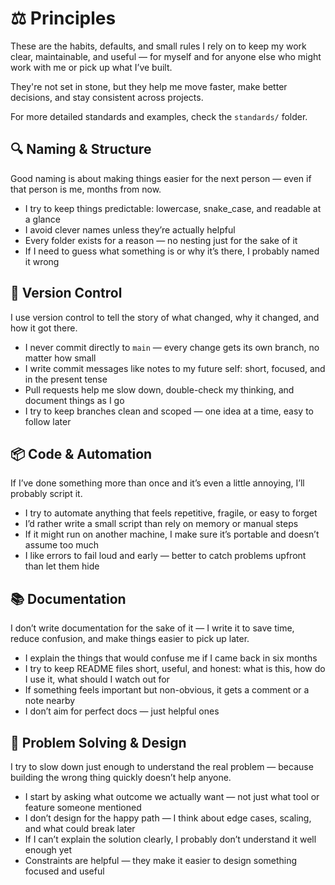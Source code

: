 # ⚖️ Principles

These are the habits, defaults, and small rules I rely on to keep my work clear, maintainable, and useful — for myself and for anyone else who might work with me or pick up what I’ve built.

They're not set in stone, but they help me move faster, make better decisions, and stay consistent across projects.

For more detailed standards and examples, check the `standards/` folder.

## 🔍 Naming & Structure

Good naming is about making things easier for the next person — even if that person is me, months from now.

- I try to keep things predictable: lowercase, snake_case, and readable at a glance
- I avoid clever names unless they’re actually helpful
- Every folder exists for a reason — no nesting just for the sake of it
- If I need to guess what something is or why it’s there, I probably named it wrong

## 💾 Version Control

I use version control to tell the story of what changed, why it changed, and how it got there.

- I never commit directly to `main` — every change gets its own branch, no matter how small
- I write commit messages like notes to my future self: short, focused, and in the present tense
- Pull requests help me slow down, double-check my thinking, and document things as I go
- I try to keep branches clean and scoped — one idea at a time, easy to follow later

## 📦 Code & Automation

If I’ve done something more than once and it’s even a little annoying, I’ll probably script it.

- I try to automate anything that feels repetitive, fragile, or easy to forget
- I’d rather write a small script than rely on memory or manual steps
- If it might run on another machine, I make sure it’s portable and doesn’t assume too much
- I like errors to fail loud and early — better to catch problems upfront than let them hide

## 📚 Documentation

I don’t write documentation for the sake of it — I write it to save time, reduce confusion, and make things easier to pick up later.

- I explain the things that would confuse me if I came back in six months
- I try to keep README files short, useful, and honest: what is this, how do I use it, what should I watch out for
- If something feels important but non-obvious, it gets a comment or a note nearby
- I don’t aim for perfect docs — just helpful ones

## 🧪 Problem Solving & Design

I try to slow down just enough to understand the real problem — because building the wrong thing quickly doesn’t help anyone.

- I start by asking what outcome we actually want — not just what tool or feature someone mentioned
- I don’t design for the happy path — I think about edge cases, scaling, and what could break later
- If I can’t explain the solution clearly, I probably don’t understand it well enough yet
- Constraints are helpful — they make it easier to design something focused and useful

